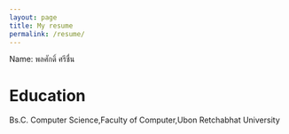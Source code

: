 ```yaml
---
layout: page
title: My resume
permalink: /resume/
---
```


Name: พลศักดิ์ ศรีชื่น

# Education
Bs.C. Computer Science,Faculty of Computer,Ubon Retchabhat University
